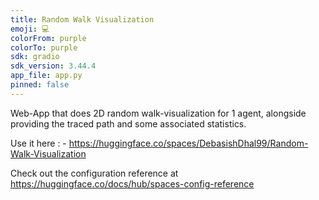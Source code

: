 ```yaml
---
title: Random Walk Visualization
emoji: 💻
colorFrom: purple
colorTo: purple
sdk: gradio
sdk_version: 3.44.4
app_file: app.py
pinned: false
---
```


Web-App that does 2D random walk-visualization for 1 agent, alongside providing the traced path and some associated statistics.

Use it here : - https://huggingface.co/spaces/DebasishDhal99/Random-Walk-Visualization

Check out the configuration reference at https://huggingface.co/docs/hub/spaces-config-reference
